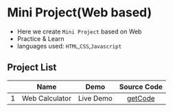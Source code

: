 # Mini Project(Web based)
- Here we create `Mini Project` based on Web
- Practice & Learn
- languages used: `HTML`,`CSS`,`Javascript`

## Project List
||Name|Demo|Source Code|
|--|:--:|:--:|:--:|
|1|Web Calculator|Live Demo|[getCode](https://github.com/kumarrahul4/web-mini-project/tree/69879f04631b33fd43e8106939b2f4d9d30cad3c/Web%20Caculator)|

